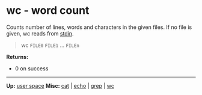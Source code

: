 # wc - word count

Counts number of lines, words and characters in the given files.
If no file is given, wc reads from [stdin](../../misc/stdio.md).

> wc `FILE0` `FILE1` ... `FILEn`

**Returns:**
- 0 on success

---
**Up:** [user space](../userspace.md)
**Misc:** [cat](cat.md) | [echo](echo.md) | [grep](grep.md) | [wc](wc.md)
